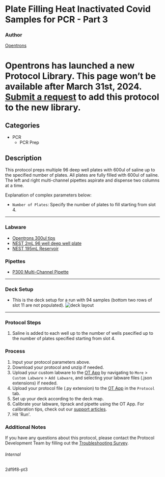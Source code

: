 # Plate Filling Heat Inactivated Covid Samples for PCR - Part 3

### Author
[Opentrons](https://opentrons.com/)


# Opentrons has launched a new Protocol Library. This page won’t be available after March 31st, 2024. [Submit a request](https://docs.google.com/forms/d/e/1FAIpQLSdYYp9QCKow4nn0KlCVsMS3HX0eJ0N9O7-erajKvcpT0lWbSg/viewform) to add this protocol to the new library.

## Categories
* PCR
	* PCR Prep

## Description
This protocol preps multiple 96 deep well plates with 600ul of saline up to the specified number of plates. All plates are fully filled with 600ul of saline. The left and right multi-channel pipettes aspirate and dispense two columns at a time. 

Explanation of complex parameters below:
* `Number of Plates`: Specify the number of plates to fill starting from slot 4.


---

### Labware
* [Opentrons 300ul tips](https://shop.opentrons.com/collections/opentrons-tips)
* [NEST 2mL 96 well deep well plate](nest_96_wellplate_2ml_deep)
* [NEST 195mL Reservoir](https://shop.opentrons.com/collections/reservoirs)


### Pipettes
* [P300 Multi-Channel Pipette](https://shop.opentrons.com/collections/ot-2-robot/products/single-channel-electronic-pipette?variant=5984549142557)


---

### Deck Setup
* This is the deck setup for a run with 94 samples (bottom two rows of slot 11 are not populated).
![deck layout](https://opentrons-protocol-library-website.s3.amazonaws.com/custom-README-images/2df9f8/Screen+Shot+2021-09-29+at+10.02.57+AM.png)



---

### Protocol Steps
1. Saline is added to each well up to the number of wells psecified up to the number of plates specified starting from slot 4.

### Process
1. Input your protocol parameters above.
2. Download your protocol and unzip if needed.
3. Upload your custom labware to the [OT App](https://opentrons.com/ot-app) by navigating to `More` > `Custom Labware` > `Add Labware`, and selecting your labware files (.json extensions) if needed.
4. Upload your protocol file (.py extension) to the [OT App](https://opentrons.com/ot-app) in the `Protocol` tab.
5. Set up your deck according to the deck map.
6. Calibrate your labware, tiprack and pipette using the OT App. For calibration tips, check out our [support articles](https://support.opentrons.com/en/collections/1559720-guide-for-getting-started-with-the-ot-2).
7. Hit 'Run'.

### Additional Notes
If you have any questions about this protocol, please contact the Protocol Development Team by filling out the [Troubleshooting Survey](https://protocol-troubleshooting.paperform.co/).

###### Internal
2df9f8-pt3
